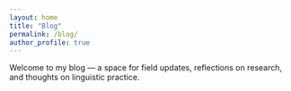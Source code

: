 ```yaml
---
layout: home
title: "Blog"
permalink: /blog/
author_profile: true
---
```


Welcome to my blog — a space for field updates, reflections on research, and thoughts on linguistic practice.
